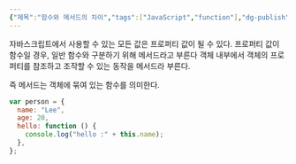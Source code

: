 ```yaml
---
{"제목":"함수와 메서드의 차이","tags":["JavaScript","function"],"dg-publish":true,"permalink":"/공부/JavaScript/함수와 메서드의 차이/","dgPassFrontmatter":true,"updated":"2025-04-11T22:05:07.033+09:00"}
---
```


자바스크립트에서 사용할 수 있는 모든 값은 프로퍼티 값이 될 수 있다. 프로퍼티 값이 함수일 경우, 일반 함수와 구분하기 위해 메서드라고 부른다 객체 내부에서 객체의 프로퍼티를 참조하고 조작할 수 있는 동작을 메서드라 부른다.

즉 메서드는 객체에 묶여 있는 함수를 의미한다.

```js
var person = {
  name: "Lee",
  age: 20,
  hello: function () {
    console.log("hello :" + this.name);
  },
};
```

